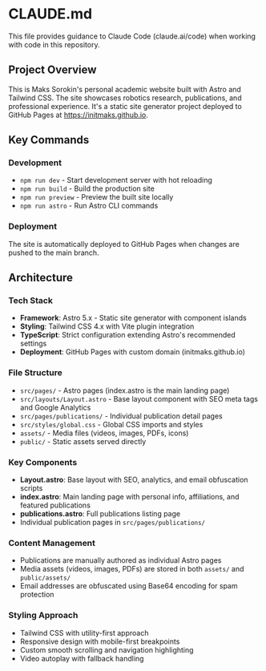 # CLAUDE.md

This file provides guidance to Claude Code (claude.ai/code) when working with code in this repository.

## Project Overview

This is Maks Sorokin's personal academic website built with Astro and Tailwind CSS. The site showcases robotics research, publications, and professional experience. It's a static site generator project deployed to GitHub Pages at https://initmaks.github.io.

## Key Commands

### Development
- `npm run dev` - Start development server with hot reloading
- `npm run build` - Build the production site 
- `npm run preview` - Preview the built site locally
- `npm run astro` - Run Astro CLI commands

### Deployment
The site is automatically deployed to GitHub Pages when changes are pushed to the main branch.

## Architecture

### Tech Stack
- **Framework**: Astro 5.x - Static site generator with component islands
- **Styling**: Tailwind CSS 4.x with Vite plugin integration
- **TypeScript**: Strict configuration extending Astro's recommended settings
- **Deployment**: GitHub Pages with custom domain (initmaks.github.io)

### File Structure
- `src/pages/` - Astro pages (index.astro is the main landing page)
- `src/layouts/Layout.astro` - Base layout component with SEO meta tags and Google Analytics
- `src/pages/publications/` - Individual publication detail pages
- `src/styles/global.css` - Global CSS imports and styles
- `assets/` - Media files (videos, images, PDFs, icons)
- `public/` - Static assets served directly

### Key Components
- **Layout.astro**: Base layout with SEO, analytics, and email obfuscation scripts
- **index.astro**: Main landing page with personal info, affiliations, and featured publications
- **publications.astro**: Full publications listing page
- Individual publication pages in `src/pages/publications/`

### Content Management
- Publications are manually authored as individual Astro pages
- Media assets (videos, images, PDFs) are stored in both `assets/` and `public/assets/`
- Email addresses are obfuscated using Base64 encoding for spam protection

### Styling Approach
- Tailwind CSS with utility-first approach
- Responsive design with mobile-first breakpoints
- Custom smooth scrolling and navigation highlighting
- Video autoplay with fallback handling